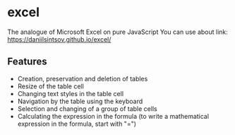 # excel

The analogue of Microsoft Excel on pure JavaScript You can use about link: https://daniilsintsov.github.io/excel/

## Features

+ Creation, preservation and deletion of tables
+ Resize of the table cell
+ Changing text styles in the table cell
+ Navigation by the table using the keyboard
+ Selection and changing of a group of table cells
+ Calculating the expression in the formula (to write a mathematical expression in the formula, start with "=")
